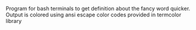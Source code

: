 Program for bash terminals to get definition about the fancy word quicker.
Output is colored using ansi escape color codes provided in termcolor library

